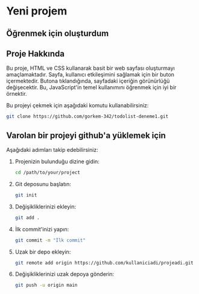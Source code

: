# Yeni projem

## Öğrenmek için oluşturdum

## Proje Hakkında

Bu proje, HTML ve CSS kullanarak basit bir web sayfası oluşturmayı amaçlamaktadır. Sayfa, kullanıcı etkileşimini sağlamak için bir buton içermektedir. Butona tıklandığında, sayfadaki içeriğin görünürlüğü değişecektir. Bu, JavaScript'in temel kullanımını öğrenmek için iyi bir örnektir.

Bu projeyi çekmek için aşağıdaki komutu kullanabilirsiniz:

```bash
git clone https://github.com/gorkem-342/todolist-deneme1.git
```

## Varolan bir projeyi github'a yüklemek için
Aşağıdaki adımları takip edebilirsiniz:
1. Projenizin bulunduğu dizine gidin:
   ```bash
   cd /path/to/your/project
   ```
2. Git deposunu başlatın:
   ```bash
   git init
   ```
3. Değişikliklerinizi ekleyin:
   ```bash
   git add .
   ```
4. İlk commit'inizi yapın:
   ```bash
   git commit -m "İlk commit"
   ```
5. Uzak bir depo ekleyin:
   ```bash
   git remote add origin https://github.com/kullaniciadi/projeadi.git
   ```
6. Değişikliklerinizi uzak depoya gönderin:
   ```bash
   git push -u origin main
   ```
